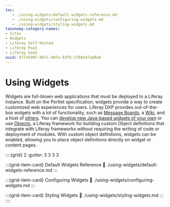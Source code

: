 ```yaml
---
toc:
   - ./using-widgets/default-widgets-reference.md
   - ./using-widgets/configuring-widgets.md
   - ./using-widgets/styling-widgets.md
taxonomy-category-names:
- Sites
- Widgets
- Liferay Self-Hosted
- Liferay PaaS
- Liferay SaaS
uuid: 67fe596f-0b7c-40fe-93fb-1f68e4fad0a0
---
```

# Using Widgets

Widgets are full-blown web applications that must be deployed to a Liferay instance. Built on the Portlet specification, widgets provide a way to create customized web experiences for users. Liferay DXP provides out-of-the-box widgets with a lot of functionality, such as [Message Boards](https://learn.liferay.com/dxp/latest/en/collaboration-and-social/message-boards.html), a [Wiki](https://learn.liferay.com/dxp/latest/en/collaboration-and-social/wiki.html), and a host of [others](./using-widgets/default-widgets-reference.md). You can [develop new Java-based widgets of your own](https://learn.liferay.com/dxp/latest/en/building-applications/developing-a-java-web-application.html) or use [Objects](../../../liferay-development/objects.md), a Liferay framework for building custom Object definitions that integrate with Liferay frameworks without requiring the writing of code or deployment of modules. With custom object definitions, widgets can be enabled, allowing you to place object definitions directly on widget or content pages.

::::{grid} 2
:gutter: 3 3 3 3

:::{grid-item-card} Default Widgets Reference
:link: ./using-widgets/default-widgets-reference.md
:::

:::{grid-item-card} Configuring Widgets
:link: ./using-widgets/configuring-widgets.md
:::

:::{grid-item-card} Styling Widgets
:link: ./using-widgets/styling-widgets.md
:::
::::
